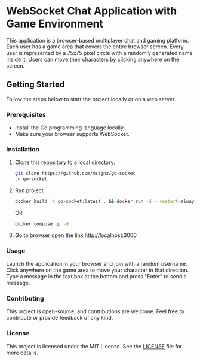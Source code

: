 # WebSocket Chat Application with Game Environment

This application is a browser-based multiplayer chat and gaming platform. Each user has a game area that covers the entire browser screen. Every user is represented by a 75x75 pixel circle with a randomly generated name inside it. Users can move their characters by clicking anywhere on the screen.

## Getting Started

Follow the steps below to start the project locally or on a web server.

### Prerequisites

- Install the Go programming language locally.
- Make sure your browser supports WebSocket.

### Installation

1. Clone this repository to a local directory:
    ```bash
    git clone https://github.com/mstgnz/go-socket
    cd go-socket
    ```

2. Run project
    ```bash
    docker build -t go-socket:latest . && docker run -d --restart=always -p 3000:3000 --name=go-socket go-socket
    ```
   OR
    ```bash
    docker compose up -d
    ```

3. Go to browser open the link http://localhost:3000

### Usage
Launch the application in your browser and join with a random username.
Click anywhere on the game area to move your character in that direction.
Type a message in the text box at the bottom and press "Enter" to send a message.

### Contributing
This project is open-source, and contributions are welcome. Feel free to contribute or provide feedback of any kind.

### License
This project is licensed under the MIT License. See the [LICENSE](https://github.com/mstgnz/go-socket/blob/main/LICENSE) file for more details.